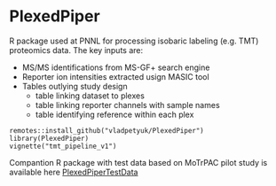 # PlexedPiper

R package used at PNNL for processing isobaric labeling (e.g. TMT) proteomics
data. The key inputs are:

* MS/MS identifications from MS-GF+ search engine
* Reporter ion intensities extracted usign MASIC tool
* Tables outlying study design
   * table linking dataset to plexes
   * table linking reporter channels with sample names
   * table identifying reference within each plex

```{r}
remotes::install_github("vladpetyuk/PlexedPiper")
library(PlexedPiper)
vignette("tmt_pipeline_v1")
```

Compantion R package with test data based on MoTrPAC pilot study is available
here [PlexedPiperTestData](https://github.com/vladpetyuk/PlexedPiperTestData)
